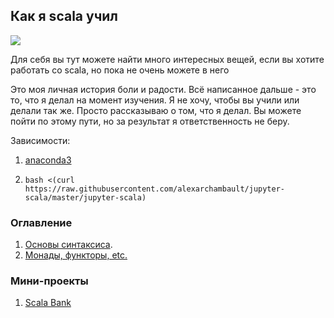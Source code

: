 ## Как я scala учил 

![](https://pp.userapi.com/c639427/v639427301/36a46/xTO4HZimLNA.jpg)

Для себя вы тут можете найти много интересных вещей, если вы хотите работать со scala, но пока не очень можете в него

Это моя личная история боли и радости. Всё написанное дальше - это то, что я делал на момент изучения. Я не хочу, чтобы вы учили или делали так же. Просто рассказываю о том, что я делал. Вы можете пойти по этому пути, но за результат я ответственность не беру.

Зависимости:

1. [anaconda3](https://www.continuum.io/downloads)

2. ```bash <(curl https://raw.githubusercontent.com/alexarchambault/jupyter-scala/master/jupyter-scala)```

### Оглавление
1. [Основы синтаксиса](https://github.com/tvorogme/scala/blob/master/day1/basics.ipynb).
2. [Монады, функторы, etc.](https://github.com/tvorogme/scala/blob/master/day2/monads.ipynb)

### Мини-проекты
1. [Scala Bank](https://github.com/tvorogme/scala/blob/master/little-projects/Bank.ipynb)

